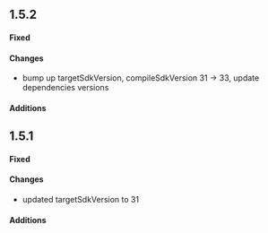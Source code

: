## 1.5.2

#### Fixed
#### Changes
- bump up targetSdkVersion, compileSdkVersion 31 -> 33, update dependencies versions
#### Additions

## 1.5.1

#### Fixed
#### Changes
- updated targetSdkVersion to 31
#### Additions
